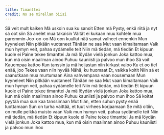 ```yaml
---
title: Timanttei
credit: No se mirellan biisi
---
```


Sä veit mult kaiken
Mä uskoin sua ku sanoit
Etten mä
Pysty, enkä riitä ja nyt sä oot siin
Sä anelet mua takaisin
Väität ei kukaan muu kohtele mua paremmin
Joo-oo-oo
Mä oon kuullut nää samat valheet ennenkin
Mun kyyneleet
Niin pitkään vuotaneet
Tänään ne saa
Mut vaan kimaltamaan
Vaik mun hymyn veit, pahaa sydämelle teit
Niin mä tiedän, mä tiedän
Et kipuun kuole ei
Paine tekee timanttei
Ja mä löydän vielä jonkun
Joka kattoo mua, kun mä oisin maailman ainoo
Puhuu kauniisti ja palvoo mun ihoo
Sä voit
Kauempaa kattoo
Kun tanssin ja mä heijastan niin kirkast valoo
Ku et oo tiel enää, joo
Tekee vaan niin hyvää
Nähä, ku huomaat
Et, vaikka koitit
Niin sä et saanutkaan mua murtumaan
Aina vahvempana vaan nousemaan
Mun kyyneleet
Niin pitkään vuotaneet
Tänään ne saa
Mut vaan kimaltamaan
Vaik mun hymyn veit, pahaa sydämelle teit
Niin mä tiedän, mä tiedän
Et kipuun kuole ei
Paine tekee timanttei
Ja mä löydän vielä jonkun
Joka kattoo mua, kun mä oisin maailman ainoo
Puhuu kauniisti ja palvoo mun ihoo
Sä koitat pyytää mua sun kaa tanssimaan
Mut tiiän, etten suhun pysty enää luottamaan
Sun on turha väittää, et tuut virhees korjaamaan
Se mitä oltiin, on mulle pelkkä muisto vaan
Vaik mun hymyn veit, pahaa sydämelle teit
Niin mä tiedän, mä tiedän
Et kipuun kuole ei
Paine tekee timanttei
Ja mä löydän vielä jonkun
Joka kattoo mua, kun mä oisin maailman ainoo
Puhuu kauniisti ja palvoo mun ihoo
